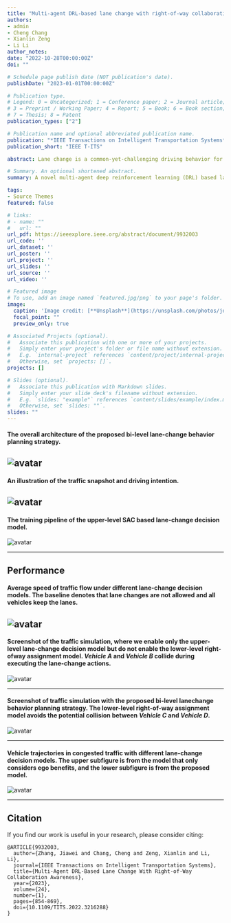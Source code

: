 ```yaml
---
title: "Multi-agent DRL-based lane change with right-of-way collaboration awareness"
authors:
- admin
- Cheng Chang
- Xianlin Zeng
- Li Li
author_notes:
date: "2022-10-28T00:00:00Z"
doi: ""

# Schedule page publish date (NOT publication's date).
publishDate: "2023-01-01T00:00:00Z"

# Publication type.
# Legend: 0 = Uncategorized; 1 = Conference paper; 2 = Journal article;
# 3 = Preprint / Working Paper; 4 = Report; 5 = Book; 6 = Book section;
# 7 = Thesis; 8 = Patent
publication_types: ["2"]

# Publication name and optional abbreviated publication name.
publication: "*IEEE Transactions on Intelligent Transportation Systems*"
publication_short: "IEEE T-ITS"

abstract: Lane change is a common-yet-challenging driving behavior for automated vehicles. To improve the safety and efficiency of automated vehicles, researchers have proposed various lane-change decision models. However, most of the existing models consider lane-change behavior as a one-player decision-making problem, ignoring the essential multi-agent properties when vehicles are driving in traffic. Such models lead to deficiencies in interaction and collaboration between vehicles, which results in hazardous driving behaviors and overall traffic inefficiency. In this paper, we revisit the lane-change problem and propose a bi-level lane-change behavior planning strategy, where the upper level is a novel multi-agent deep reinforcement learning (DRL) based lane-change decision model and the lower level is a negotiation based right-of-way assignment model. We promote the collaboration performance of the upper-level lane-change decision model from three crucial aspects. First, we formulate the lane-change decision problem with a novel multi-agent reinforcement learning model, which provides a more appropriate paradigm for collaboration than the single-agent model. Second, we encode the driving intentions of surrounding vehicles into the observation space, which can empower multiple vehicles to implicitly negotiate the right-of-way in decision-making and enable the model to determine the right-of-way in a collaborative manner. Third, an ingenious reward function is designed to allow the vehicles to consider not only ego benefits but also the impact of changing lanes on traffic, which will guide the multi-agent system to learn excellent coordination performance. With the upper-level lane-change decisions, the lower-level right-of-way assignment model is used to guarantee the safety of lane-change behaviors. The experiments show that the proposed approaches can lead to safe, efficient, and harmonious lane-change behaviors, which boosts the collaboration between vehicles and in turn improves the safety and efficiency of the overall traffic. Moreover, the proposed approaches promote the microscopic synchronization of vehicles, which can lead to the macroscopic synchronization of traffic flow.

# Summary. An optional shortened abstract.
summary: A novel multi-agent deep reinforcement learning (DRL) based lane-change decision model.

tags:
- Source Themes
featured: false

# links:
# - name: ""
#   url: ""
url_pdf: https://ieeexplore.ieee.org/abstract/document/9932003
url_code: ''
url_dataset: ''
url_poster: ''
url_project: ''
url_slides: ''
url_source: ''
url_video: ''

# Featured image
# To use, add an image named `featured.jpg/png` to your page's folder. 
image:
  caption: 'Image credit: [**Unsplash**](https://unsplash.com/photos/jdD8gXaTZsc)'
  focal_point: ""
  preview_only: true

# Associated Projects (optional).
#   Associate this publication with one or more of your projects.
#   Simply enter your project's folder or file name without extension.
#   E.g. `internal-project` references `content/project/internal-project/index.md`.
#   Otherwise, set `projects: []`.
projects: []

# Slides (optional).
#   Associate this publication with Markdown slides.
#   Simply enter your slide deck's filename without extension.
#   E.g. `slides: "example"` references `content/slides/example/index.md`.
#   Otherwise, set `slides: ""`.
slides: ""
---
```

#### The overall architecture of the proposed bi-level lane-change behavior planning strategy.
![avatar](./featured.jpg)
---

#### An illustration of the traffic snapshot and driving intention.
![avatar](./Fig_2.jpg)
---

#### The training pipeline of the upper-level SAC based lane-change decision model.
![avatar](./Fig_3.jpg)

---

## Performance

#### Average speed of traffic flow under different lane-change decision models. The baseline denotes that lane changes are not allowed and all vehicles keep the lanes.
![avatar](./Fig_4.jpg)
---


#### Screenshot of the traffic simulation, where we enable only the upper-level lane-change decision model but do not enable the lower-level right-ofway assignment model. *Vehicle A* and *Vehicle B* collide during executing the lane-change actions.
![avatar](./Fig_11.jpg)

---

#### Screenshot of traffic simulation with the proposed bi-level lanechange behavior planning strategy. The lower-level right-of-way assignment model avoids the potential collision between *Vehicle C* and *Vehicle D*.
![avatar](./Fig_12.jpg)

---

#### Vehicle trajectories in congested traffic with different lane-change decision models. The upper subfigure is from the model that only considers ego benefits, and the lower subfigure is from the proposed model.
![avatar](./Fig_14.jpg)

---




## Citation
If you find our work is useful in your research, please consider citing:
```
@ARTICLE{9932003,
  author={Zhang, Jiawei and Chang, Cheng and Zeng, Xianlin and Li, Li},
  journal={IEEE Transactions on Intelligent Transportation Systems}, 
  title={Multi-Agent DRL-Based Lane Change With Right-of-Way Collaboration Awareness}, 
  year={2023},
  volume={24},
  number={1},
  pages={854-869},
  doi={10.1109/TITS.2022.3216288}
}
```


